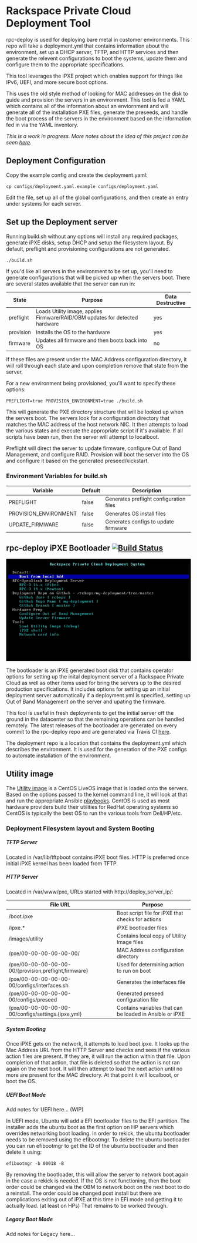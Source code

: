 # Rackspace Private Cloud Deployment Tool

rpc-deploy is used for deploying bare metal in customer environments.  This repo will
take a deployment.yml that contains information about the environment, set up a DHCP server,
TFTP, and HTTP services and then generate the relevent configurations to boot the systems,
update them and configure them to the appropriate specifications.

This tool leverages the iPXE project which enables support for things like IPv6, UEFI, and more
secure boot options.

This uses the old style method of looking for MAC addresses on the disk to guide and provision
the servers in an environment.  This tool is fed a YAML which contains all of the information
about an enviornment and will generate all of the installation PXE files, generate the preseeds,
and handle the boot process of the servers in the environment based on the information fed in
via the YAML inventory.

*This is a work in progress.  More notes about the idea of this project can be seen
[here](https://etherpad.rax.io/p/rpc-deploy-v1).*

## Deployment Configuration

Copy the example config and create the deployment.yaml:

    cp configs/deployment.yaml.example configs/deployment.yaml

Edit the file, set up all of the global configurations, and then create an entry under systems
for each server.

## Set up the Deployment server

Running build.sh without any options will install any required packages, generate iPXE disks,
setup DHCP and setup the filesystem layout.  By default, preflight and provisioning configurations
are not generated.  

    ./build.sh

If you'd like all servers in the environment to be set up, you'll need to generate configurations
that will be picked up when the servers boot.  There are several states available that the server can run in:

|State|Purpose|Data Destructive|
|-----|-------|-----------|
|preflight|Loads Utility image, applies Firmware/RAID/OBM updates for detected hardware|yes|
|provision|Installs the OS to the hardware|yes|
|firmware|Updates all firmware and then boots back into OS|no|

If these files are present under the MAC Address configuration directory, it will roll through each state
and upon completion remove that state from the server.

For a new environment being provisioned, you'll want to specify these options:

    PREFLIGHT=true PROVISION_ENVIRONMENT=true ./build.sh

This will generate the PXE directory structure that will be looked up when the servers boot.  The servers
look for a configuration directory that matches the MAC address of the host network NIC.  It then attempts
to load the various states and execute the appropriate script if it's available.  If all scripts have been run,
then the server will attempt to localboot.  

Preflight will direct the server to update firmware, configure Out of Band Management, and configure RAID.
Provision will boot the server into the OS and configure it based on the generated preseed/kickstart.

### Environment Variables for build.sh

|Variable|Default|Description|
|--------|-------|-----------|
|PREFLIGHT|false|Generates preflight configuration files|
|PROVISION_ENVIRONMENT|false|Generates OS install files|
|UPDATE_FIRMWARE|false|Generates configs to update firmware|

## rpc-deploy iPXE Bootloader [![Build Status](https://travis-ci.org/rcbops/rpc-deploy.svg?branch=master)](https://travis-ci.org/rcbops/rpc-deploy)

![rpc-deploy-bootloader](images/rpc-deploy-bootloader.jpeg)

The bootloader is an iPXE generated boot disk that contains operator options for setting up the inital
deployment server of a Rackspace Private Cloud as well as other items used for bring the servers up to
the desired production specifications.  It includes options for setting up an initial deployment server
automatically if a deployment.yml is specified, setting up Out of Band Management on the server and
upating the firmware.  

This tool is useful in fresh deployments to get the initial server off the ground
in the datacenter so that the remaining operations can be handled remotely.  The latest releases of the
bootloader are generated on every commit to the rpc-deploy repo and are generated via Travis CI
[here](https://github.com/rcbops/rpc-deploy/releases/latest).

The deployment repo is a location that contains the deployment.yml which describes the environment. It
is used for the generation of the PXE configs to automate installation of the environment.

## Utility image

The [Utility image](https://github.com/rcbops/rpc-deploy-utility-image) is a CentOS LiveOS image that is
loaded onto the servers.  Based on the options passed to the kernel command line, it will look at that
and run the appropriate Ansible [playbooks](https://github.com/rcbops/rpc-deploy-utility).  CentOS is
used as most hardware providers build their utilities for RedHat operating systems so CentOS is typically
the best OS to run the various tools from Dell/HP/etc.  

### Deployment Filesystem layout and System Booting

##### TFTP Server

Located in /var/lib/tftpboot contains iPXE boot files.  HTTP is preferred once initial iPXE kernel has been loaded from TFTP.

##### HTTP Server

Located in /var/www/pxe, URLs started with http://deploy_server_ip/:

|File URL|Purpose|
|--------|-------|
|/boot.ipxe|Boot script file for iPXE that checks for actions|
|/ipxe.*|iPXE bootloader files|
|/images/utility|Contains local copy of Utility Image files|
|/pxe/00-00-00-00-00-00/| MAC Address configuration directory|
|/pxe/00-00-00-00-00-00/{provision,preflight,firmware}| Used for determining action to run on boot|
|/pxe/00-00-00-00-00-00/configs/interfaces.sh| Generates the interfaces file|
|/pxe/00-00-00-00-00-00/configs/preseed | Generated preseed configuration file|
|/pxe/00-00-00-00-00-00/configs/settings.{ipxe,yml} | Contains variables that can be loaded in Ansible or iPXE|

##### System Booting

Once iPXE gets on the network, it attempts to load boot.ipxe.  It looks up the Mac Address URL from the HTTP Server and checks and sees if the various action files are present.  If they are, it will run the action within that file.  Upon completion of that action, that file is deleted so that the action is not ran again on the next boot.  It will then attempt to load the next action until no more are present for the MAC directory.  At that point it will localboot, or boot the OS.

##### UEFI Boot Mode

Add notes for UEFI here... (WIP)

In UEFI mode, Ubuntu will add a EFI bootloader files to the EFI partition.  The installer adds the ubuntu boot as the first option on HP servers which overrides networking boot loading.  In order to rekick, the ubuntu bootloader needs to be removed using the efibootmgr.  To delete the ubuntu bootloader you can run efibootmgr to get the ID of the ubuntu bootloader and then delete it using:

    efibootmgr -b 00018 -B

By removing the bootloader, this will allow the server to network boot again in the case a rekick is needed.  If the OS is not functioning, then the boot order could be changed via the OBM to network boot on the next boot to do a reinstall.  The order could be changed post install but there are complications exiting out of iPXE at this time in EFI mode and getting it to actually load.  (at least on HPs)  That remains to be worked through.

##### Legacy Boot Mode

Add notes for Legacy here...
